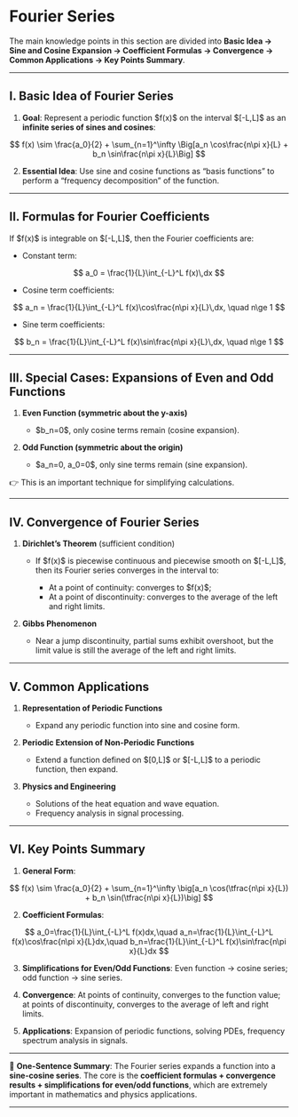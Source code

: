 
# Fourier Series

The main knowledge points in this section are divided into **Basic Idea → Sine and Cosine Expansion → Coefficient Formulas → Convergence → Common Applications → Key Points Summary**.

---

## I. Basic Idea of Fourier Series

1. **Goal**: Represent a periodic function \$f(x)\$ on the interval $\[-L,L]\$ as an **infinite series of sines and cosines**:

$$
f(x) \sim \frac{a_0}{2} + \sum_{n=1}^\infty \Big[a_n \cos\frac{n\pi x}{L} + b_n \sin\frac{n\pi x}{L}\Big]
$$

2. **Essential Idea**: Use sine and cosine functions as “basis functions” to perform a “frequency decomposition” of the function.

---

## II. Formulas for Fourier Coefficients

If \$f(x)\$ is integrable on $\[-L,L]\$, then the Fourier coefficients are:

* Constant term:

$$
a_0 = \frac{1}{L}\int_{-L}^L f(x)\,dx
$$

* Cosine term coefficients:

$$
a_n = \frac{1}{L}\int_{-L}^L f(x)\cos\frac{n\pi x}{L}\,dx, \quad n\ge 1
$$

* Sine term coefficients:

$$
b_n = \frac{1}{L}\int_{-L}^L f(x)\sin\frac{n\pi x}{L}\,dx, \quad n\ge 1
$$

---

## III. Special Cases: Expansions of Even and Odd Functions

1. **Even Function (symmetric about the y-axis)**

   * \$b\_n=0\$, only cosine terms remain (cosine expansion).

2. **Odd Function (symmetric about the origin)**

   * \$a\_n=0, a\_0=0\$, only sine terms remain (sine expansion).

👉 This is an important technique for simplifying calculations.

---

## IV. Convergence of Fourier Series

1. **Dirichlet’s Theorem** (sufficient condition)

   * If \$f(x)\$ is piecewise continuous and piecewise smooth on $\[-L,L]\$, then its Fourier series converges in the interval to:

     * At a point of continuity: converges to \$f(x)\$;
     * At a point of discontinuity: converges to the average of the left and right limits.

2. **Gibbs Phenomenon**

   * Near a jump discontinuity, partial sums exhibit overshoot, but the limit value is still the average of the left and right limits.

---

## V. Common Applications

1. **Representation of Periodic Functions**

   * Expand any periodic function into sine and cosine form.

2. **Periodic Extension of Non-Periodic Functions**

   * Extend a function defined on $\[0,L]\$ or $\[-L,L]\$ to a periodic function, then expand.

3. **Physics and Engineering**

   * Solutions of the heat equation and wave equation.
   * Frequency analysis in signal processing.

---

## VI. Key Points Summary

1. **General Form**:

$$
f(x) \sim \frac{a_0}{2} + \sum_{n=1}^\infty \big[a_n \cos(\tfrac{n\pi x}{L}) + b_n \sin(\tfrac{n\pi x}{L})\big]
$$

2. **Coefficient Formulas**:

$$
a_0=\frac{1}{L}\int_{-L}^L f(x)dx,\quad 
a_n=\frac{1}{L}\int_{-L}^L f(x)\cos\frac{n\pi x}{L}dx,\quad
b_n=\frac{1}{L}\int_{-L}^L f(x)\sin\frac{n\pi x}{L}dx
$$

3. **Simplifications for Even/Odd Functions**:
   Even function → cosine series; odd function → sine series.

4. **Convergence**: At points of continuity, converges to the function value; at points of discontinuity, converges to the average of left and right limits.

5. **Applications**: Expansion of periodic functions, solving PDEs, frequency spectrum analysis in signals.

---

📌 **One-Sentence Summary**:
The Fourier series expands a function into a **sine-cosine series**. The core is the **coefficient formulas + convergence results + simplifications for even/odd functions**, which are extremely important in mathematics and physics applications.

---


